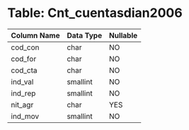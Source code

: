 # Table: Cnt_cuentasdian2006

| Column Name | Data Type | Nullable |
|-------------|-----------|----------|
| cod_con | char | NO |
| cod_for | char | NO |
| cod_cta | char | NO |
| ind_val | smallint | NO |
| ind_rep | smallint | NO |
| nit_agr | char | YES |
| ind_mov | smallint | NO |
